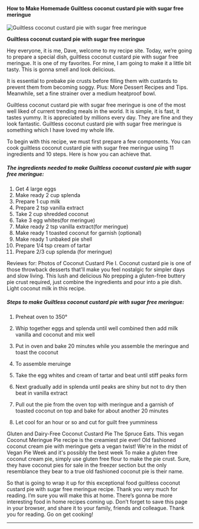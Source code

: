             

#### How to Make Homemade Guiltless coconut custard pie with sugar free meringue

![Guiltless coconut custard pie with sugar free meringue](https://img-global.cpcdn.com/recipes/4896049792548864/751x532cq70/guiltless-coconut-custard-pie-with-sugar-free-meringue-recipe-main-photo.jpg)

**Guiltless coconut custard pie with sugar free meringue**

Hey everyone, it is me, Dave, welcome to my recipe site. Today, we’re going to prepare a special dish, guiltless coconut custard pie with sugar free meringue. It is one of my favorites. For mine, I am going to make it a little bit tasty. This is gonna smell and look delicious.

It is essential to prebake pie crusts before filling them with custards to prevent them from becoming soggy. Plus: More Dessert Recipes and Tips. Meanwhile, set a fine strainer over a medium heatproof bowl.

Guiltless coconut custard pie with sugar free meringue is one of the most well liked of current trending meals in the world. It is simple, it is fast, it tastes yummy. It is appreciated by millions every day. They are fine and they look fantastic. Guiltless coconut custard pie with sugar free meringue is something which I have loved my whole life.

To begin with this recipe, we must first prepare a few components. You can cook guiltless coconut custard pie with sugar free meringue using 11 ingredients and 10 steps. Here is how you can achieve that.

##### The ingredients needed to make Guiltless coconut custard pie with sugar free meringue:

1.  Get 4 large eggs
2.  Make ready 2 cup splenda
3.  Prepare 1 cup milk
4.  Prepare 2 tsp vanilla extract
5.  Take 2 cup shredded coconut
6.  Take 3 egg whites(for meringue)
7.  Make ready 2 tsp vanilla extract(for meringue)
8.  Make ready 1 toasted coconut for garnish (optional)
9.  Make ready 1 unbaked pie shell
10.  Prepare 1/4 tsp cream of tartar
11.  Prepare 2/3 cup splenda (for meringue)

Reviews for: Photos of Coconut Custard Pie I. Coconut custard pie is one of those throwback desserts that'll make you feel nostalgic for simpler days and slow living. This lush and delicious No prepping a gluten-free buttery pie crust required, just combine the ingredients and pour into a pie dish. Light coconut milk in this recipe.

##### Steps to make Guiltless coconut custard pie with sugar free meringue:

1.  Preheat oven to 350°
2.  Whip together eggs and splenda until well combined then add milk vanilla and coconut and mix well
3.  Put in oven and bake 20 minutes while you assemble the meringue and toast the coconut
4.  To assemble meruinge
5.  Take the egg whites and cream of tartar and beat until stiff peaks form
6.  Next gradually add in splenda until peaks are shiny but not to dry then beat in vanilla extract
7.  Pull out the pie from the oven top with meringue and a garnish of toasted coconut on top and bake for about another 20 minutes

9.  Let cool for an hour or so and cut for guilt free yumminess

Gluten and Dairy-Free Coconut Custard Pie The Spruce Eats. This vegan Coconut Meringue Pie recipe is the creamiest pie ever! Old fashioned coconut cream pie with meringue gets a vegan twist! We're in the midst of Vegan Pie Week and it's possibly the best week To make a gluten free coconut cream pie, simply use gluten free flour to make the pie crust. Sure, they have coconut pies for sale in the freezer section but the only resemblance they bear to a true old fashioned coconut pie is their name.

So that is going to wrap it up for this exceptional food guiltless coconut custard pie with sugar free meringue recipe. Thank you very much for reading. I’m sure you will make this at home. There’s gonna be more interesting food in home recipes coming up. Don’t forget to save this page in your browser, and share it to your family, friends and colleague. Thank you for reading. Go on get cooking!

* * *